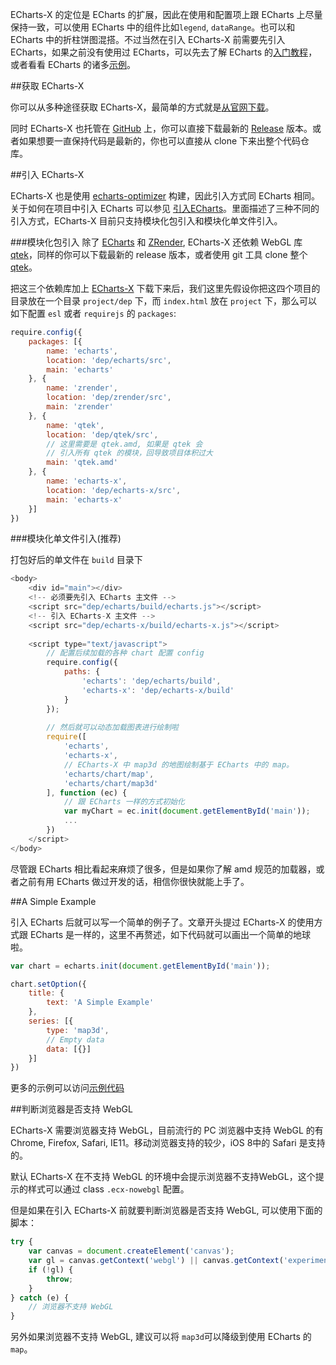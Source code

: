 ECharts-X 的定位是 ECharts 的扩展，因此在使用和配置项上跟 ECharts 上尽量保持一致，可以使用 ECharts 中的组件比如`legend`, `dataRange`。也可以和 ECharts 中的折柱饼图混搭。不过当然在引入 ECharts-X 前需要先引入 ECharts，如果之前没有使用过 ECharts，可以先去了解 ECharts 的[入门教程](http://echarts.baidu.com/doc/start.html)，或者看看 ECharts 的诸多[示例](http://echarts.baidu.com/doc/example.html)。

##获取 ECharts-X

你可以从多种途径获取 ECharts-X，最简单的方式就是[从官网下载](http://echarts.baidu.com/x/build/echarts-x-0.1.0.zip)。

同时 ECharts-X 也托管在 [GitHub](https://github.com/pissang/echarts-x) 上，你可以直接下载最新的 [Release](https://github.com/pissang/echarts-x/releases) 版本。或者如果想要一直保持代码是最新的，你也可以直接从 clone 下来出整个代码仓库。

##引入 ECharts-X

ECharts-X 也是使用 [echarts-optimizer](https://github.com/ecomfe/echarts-optimizer) 构建，因此引入方式同 ECharts 相同。关于如何在项目中引入 ECharts 可以参见 [引入ECharts](http://echarts.baidu.com/doc/doc.html#引入ECharts)。里面描述了三种不同的引入方式，ECharts-X 目前只支持模块化包引入和模块化单文件引入。

###模块化包引入
除了 [ECharts](https://github.com/ecomfe/echarts) 和 [ZRender](https://github.com/ecomfe/zrender), ECharts-X 还依赖 WebGL 库 [qtek](https://github.com/pissang/qtek)，同样的你可以下载最新的 release 版本，或者使用 git 工具 clone 整个 [qtek](https://github.com/pissang/qtek)。

把这三个依赖库加上 [ECharts-X](https://github.com/pissang/echarts-x) 下载下来后，我们这里先假设你把这四个项目的目录放在一个目录 `project/dep` 下，而 `index.html` 放在 `project` 下，那么可以如下配置 `esl` 或者 `requirejs` 的 `packages`:

```javascript
require.config({
    packages: [{
        name: 'echarts',
        location: 'dep/echarts/src',
        main: 'echarts'
    }, {
        name: 'zrender',
        location: 'dep/zrender/src',
        main: 'zrender'
    }, {
        name: 'qtek',
        location: 'dep/qtek/src',
        // 这里需要是 qtek.amd, 如果是 qtek 会
        // 引入所有 qtek 的模块，回导致项目体积过大
        main: 'qtek.amd'
    }, {
        name: 'echarts-x',
        location: 'dep/echarts-x/src',
        main: 'echarts-x'
    }]
})
```

###模块化单文件引入(推荐)

打包好后的单文件在 `build` 目录下

```javascript
<body>
    <div id="main"></div>
    <!-- 必须要先引入 ECharts 主文件 -->
    <script src="dep/echarts/build/echarts.js"></script>
    <!-- 引入 ECharts-X 主文件 --> 
    <script src="dep/echarts-x/build/echarts-x.js"></script>
    
    <script type="text/javascript">
        // 配置后续加载的各种 chart 配置 config
        require.config({
            paths: {
                'echarts': 'dep/echarts/build',
                'echarts-x': 'dep/echarts-x/build'
            }
        });
        
        // 然后就可以动态加载图表进行绘制啦
        require([
            'echarts',
            'echarts-x',
            // ECharts-X 中 map3d 的地图绘制基于 ECharts 中的 map。
            'echarts/chart/map',
            'echarts/chart/map3d'
        ], function (ec) {
            // 跟 ECharts 一样的方式初始化
            var myChart = ec.init(document.getElementById('main'));
            ...
        })
    </script>
</body>
```

尽管跟 ECharts 相比看起来麻烦了很多，但是如果你了解 amd 规范的加载器，或者之前有用 ECharts 做过开发的话，相信你很快就能上手了。


##A Simple Example

引入 ECharts 后就可以写一个简单的例子了。文章开头提过 ECharts-X 的使用方式跟 ECharts 是一样的，这里不再赘述，如下代码就可以画出一个简单的地球啦。

```javascript
var chart = echarts.init(document.getElementById('main'));

chart.setOption({
    title: {
        text: 'A Simple Example'
    },
    series: [{
        type: 'map3d',
        // Empty data
        data: [{}]
    }]
})
```

更多的示例可以访问[示例代码](../../example.html)


##判断浏览器是否支持 WebGL

ECharts-X 需要浏览器支持 WebGL，目前流行的 PC 浏览器中支持 WebGL 的有 Chrome, Firefox, Safari, IE11。移动浏览器支持的较少，iOS 8中的 Safari 是支持的。

默认 ECharts-X 在不支持 WebGL 的环境中会提示浏览器不支持WebGL，这个提示的样式可以通过 class `.ecx-nowebgl` 配置。

但是如果在引入 ECharts-X 前就要判断浏览器是否支持 WebGL, 可以使用下面的脚本：

```javascript
try {
    var canvas = document.createElement('canvas');
    var gl = canvas.getContext('webgl') || canvas.getContext('experimental-webgl');
    if (!gl) {
        throw;
    }
} catch (e) {
    // 浏览器不支持 WebGL
}
```

另外如果浏览器不支持 WebGL, 建议可以将 `map3d`可以降级到使用 ECharts 的 `map`。